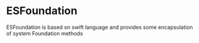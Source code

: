 # ESFoundation
ESFoundation is based on swift language and provides some encapsulation of system Foundation methods
